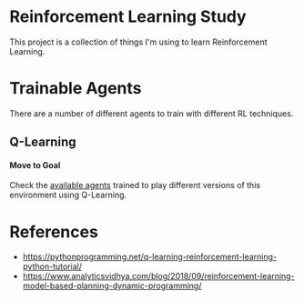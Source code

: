 # Reinforcement Learning Study

This project is a collection of things I'm using to learn Reinforcement Learning.


# Trainable Agents
There are a number of different agents to train with different RL techniques.

## Q-Learning
#### Move to Goal
Check the [available agents](https://github.com/fiquinho/reinforcement_learning_study/tree/master/agents/q_learning/move_to_goal)
trained to play different versions of this environment using Q-Learning.

# References
 - https://pythonprogramming.net/q-learning-reinforcement-learning-python-tutorial/
 - https://www.analyticsvidhya.com/blog/2018/09/reinforcement-learning-model-based-planning-dynamic-programming/